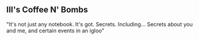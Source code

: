 ## III's Coffee N' Bombs

"It's not just any notebook. It's got. Secrets. Including... Secrets about you and me, and certain events in an igloo" 
